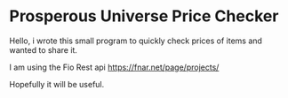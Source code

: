 # Prosperous Universe Price Checker

Hello, i wrote this small program to quickly check prices of items and wanted to share it.

I am using the Fio Rest api https://fnar.net/page/projects/

Hopefully it will be useful.
